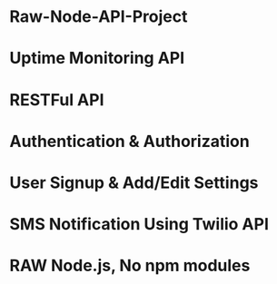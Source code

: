 # Raw-Node-API-Project
# Uptime Monitoring API
# RESTFul API
# Authentication & Authorization
# User Signup & Add/Edit Settings
# SMS Notification Using Twilio API
# RAW Node.js, No npm modules

